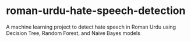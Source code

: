 # roman-urdu-hate-speech-detection
A machine learning project to detect hate speech in Roman Urdu using Decision Tree, Random Forest, and Naive Bayes models

